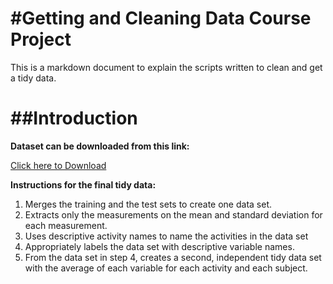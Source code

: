 #Getting and Cleaning Data Course Project
=========================================

This is a markdown document to explain the scripts written to clean and get a tidy data.

##Introduction
==============

**Dataset can be downloaded from this link:**

[Click here to Download](https://d396qusza40orc.cloudfront.net/getdata%2Fprojectfiles%2FUCI%20HAR%20Dataset.zip)

**Instructions for the final tidy data:**

1. Merges the training and the test sets to create one data set.
2. Extracts only the measurements on the mean and standard deviation for each measurement. 
3. Uses descriptive activity names to name the activities in the data set
4. Appropriately labels the data set with descriptive variable names. 
5. From the data set in step 4, creates a second, independent tidy data set with the average of each variable for each activity and each subject.
